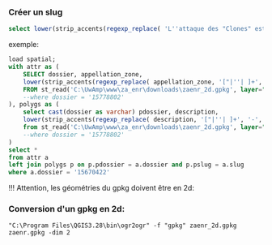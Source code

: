 ### Créer un slug
```sql
select lower(strip_accents(regexp_replace( 'L''attaque des "Clones" est arrivée', '["|''| ]+', '-', 'g')))
```
exemple:
```sql
load spatial;
with attr as (
	SELECT dossier, appellation_zone,
	lower(strip_accents(regexp_replace( appellation_zone, '["|''| ]+', '-', 'g'))) slug
	FROM st_read('C:\UwAmp\www\za_enr\downloads\zaenr_2d.gpkg', layer="attributs")
	--where dossier = '15778802'
), polygs as (
	select cast(dossier as varchar) pdossier, description,
	lower(strip_accents(regexp_replace( description, '["|''| ]+', '-', 'g'))) pslug
	from st_read('C:\UwAmp\www\za_enr\downloads\zaenr_2d.gpkg', layer="polygones")
	--where dossier = '15778802'
)
select * 
from attr a
left join polygs p on p.pdossier = a.dossier and p.pslug = a.slug
where a.dossier = '15670422'
```
!!! Attention, les géométries du gpkg doivent être en 2d: 

### Conversion d'un gpkg en 2d:
```batch
"C:\Program Files\QGIS3.28\bin\ogr2ogr" -f "gpkg" zaenr_2d.gpkg zaenr.gpkg -dim 2
```
